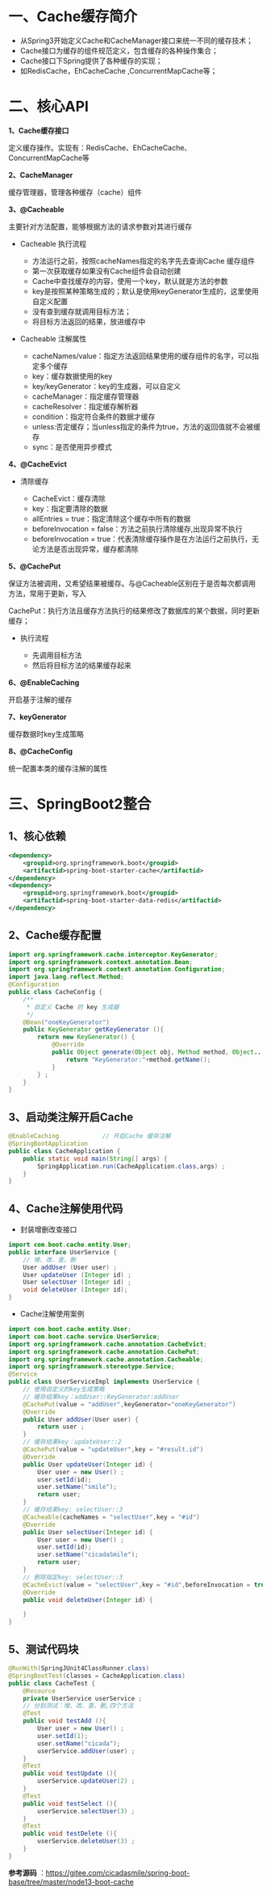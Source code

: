 # 一、Cache缓存简介

- 从Spring3开始定义Cache和CacheManager接口来统一不同的缓存技术；
- Cache接口为缓存的组件规范定义，包含缓存的各种操作集合；
- Cache接口下Spring提供了各种缓存的实现；
- 如RedisCache，EhCacheCache ,ConcurrentMapCache等；

# 二、核心API

**1、Cache缓存接口** 

定义缓存操作。实现有：RedisCache、EhCacheCache、ConcurrentMapCache等

**2、CacheManager** 

缓存管理器，管理各种缓存（cache）组件

**3、@Cacheable** 	

主要针对方法配置，能够根据方法的请求参数对其进行缓存

- Cacheable 执行流程

    - 方法运行之前，按照cacheNames指定的名字先去查询Cache 缓存组件
    - 第一次获取缓存如果没有Cache组件会自动创建
    - Cache中查找缓存的内容，使用一个key，默认就是方法的参数
    - key是按照某种策略生成的；默认是使用keyGenerator生成的，这里使用自定义配置
    - 没有查到缓存就调用目标方法；
    - 将目标方法返回的结果，放进缓存中

- Cacheable 注解属性

    - cacheNames/value：指定方法返回结果使用的缓存组件的名字，可以指定多个缓存
    - key：缓存数据使用的key
    - key/keyGenerator：key的生成器，可以自定义
    - cacheManager：指定缓存管理器
    - cacheResolver：指定缓存解析器
    - condition：指定符合条件的数据才缓存
    - unless:否定缓存；当unless指定的条件为true，方法的返回值就不会被缓存
    - sync：是否使用异步模式

**4、@CacheEvict** 

- 清除缓存

    - CacheEvict：缓存清除
    - key：指定要清除的数据
    - allEntries = true：指定清除这个缓存中所有的数据
    - beforeInvocation = false：方法之前执行清除缓存,出现异常不执行
    - beforeInvocation = true：代表清除缓存操作是在方法运行之前执行，无论方法是否出现异常，缓存都清除

 **5、@CachePut** 
	
保证方法被调用，又希望结果被缓存。与@Cacheable区别在于是否每次都调用方法，常用于更新，写入

CachePut：执行方法且缓存方法执行的结果修改了数据库的某个数据，同时更新缓存；

- 执行流程

    - 先调用目标方法
    - 然后将目标方法的结果缓存起来

 **6、@EnableCaching** 

开启基于注解的缓存

 **7、keyGenerator** 

缓存数据时key生成策略

 **8、@CacheConfig** 

统一配置本类的缓存注解的属性

# 三、SpringBoot2整合

## 1、核心依赖

```xml
<dependency>
    <groupid>org.springframework.boot</groupid>
    <artifactid>spring-boot-starter-cache</artifactid>
</dependency>
<dependency>
    <groupid>org.springframework.boot</groupid>
    <artifactid>spring-boot-starter-data-redis</artifactid>
</dependency>
```

## 2、Cache缓存配置

```java
import org.springframework.cache.interceptor.KeyGenerator;
import org.springframework.context.annotation.Bean;
import org.springframework.context.annotation.Configuration;
import java.lang.reflect.Method;
@Configuration
public class CacheConfig {
    /**
     * 自定义 Cache 的 key 生成器
     */
    @Bean("oneKeyGenerator")
    public KeyGenerator getKeyGenerator (){
        return new KeyGenerator() {
            @Override
            public Object generate(Object obj, Method method, Object... objects) {
                return "KeyGenerator:"+method.getName();
            }
        } ;
    }
}
```

## 3、启动类注解开启Cache

```java
@EnableCaching            // 开启Cache 缓存注解
@SpringBootApplication
public class CacheApplication {
    public static void main(String[] args) {
        SpringApplication.run(CacheApplication.class,args) ;
    }
}
```

## 4、Cache注解使用代码

- 封装增删改查接口

```java
import com.boot.cache.entity.User;
public interface UserService {
    // 增、改、查、删
    User addUser (User user) ;
    User updateUser (Integer id) ;
    User selectUser (Integer id) ;
    void deleteUser (Integer id);
}
```

- Cache注解使用案例

```java
import com.boot.cache.entity.User;
import com.boot.cache.service.UserService;
import org.springframework.cache.annotation.CacheEvict;
import org.springframework.cache.annotation.CachePut;
import org.springframework.cache.annotation.Cacheable;
import org.springframework.stereotype.Service;
@Service
public class UserServiceImpl implements UserService {
    // 使用自定义的key生成策略
    // 缓存结果key：addUser::KeyGenerator:addUser
    @CachePut(value = "addUser",keyGenerator="oneKeyGenerator")
    @Override
    public User addUser(User user) {
        return user ;
    }
    // 缓存结果key：updateUser::2
    @CachePut(value = "updateUser",key = "#result.id")
    @Override
    public User updateUser(Integer id) {
        User user = new User() ;
        user.setId(id);
        user.setName("smile");
        return user;
    }
    // 缓存结果key: selectUser::3
    @Cacheable(cacheNames = "selectUser",key = "#id")
    @Override
    public User selectUser(Integer id) {
        User user = new User() ;
        user.setId(id);
        user.setName("cicadaSmile");
        return user;
    }
    // 删除指定key: selectUser::3
    @CacheEvict(value = "selectUser",key = "#id",beforeInvocation = true)
    @Override
    public void deleteUser(Integer id) {

    }
}
```

## 5、测试代码块

```java
@RunWith(SpringJUnit4ClassRunner.class)
@SpringBootTest(classes = CacheApplication.class)
public class CacheTest {
    @Resource
    private UserService userService ;
    // 分别测试：增、改、查、删,四个方法
    @Test
    public void testAdd (){
        User user = new User() ;
        user.setId(1);
        user.setName("cicada");
        userService.addUser(user) ;
    }
    @Test
    public void testUpdate (){
        userService.updateUser(2) ;
    }
    @Test
    public void testSelect (){
        userService.selectUser(3) ;
    }
    @Test
    public void testDelete (){
        userService.deleteUser(3) ;
    }
}
```

**参考源码** ：https://gitee.com/cicadasmile/spring-boot-base/tree/master/node13-boot-cache